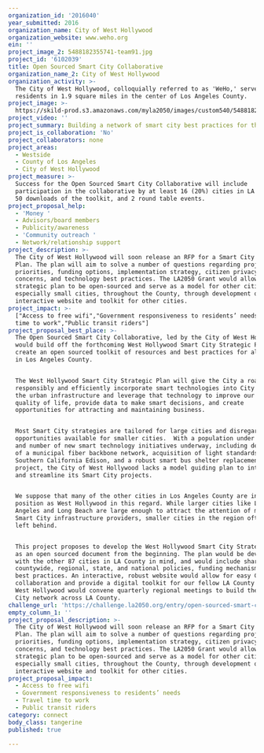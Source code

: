 ```yaml
---
organization_id: '2016040'
year_submitted: 2016
organization_name: City of West Hollywood
organization_website: www.weho.org
ein: ''
project_image_2: 5488182355741-team91.jpg
project_id: '6102039'
title: Open Sourced Smart City Collaborative
organization_name_2: City of West Hollywood
organization_activity: >-
  The City of West Hollywood, colloquially referred to as 'WeHo,' serves 35,000
  residents in 1.9 square miles in the center of Los Angeles County.
project_image: >-
  https://skild-prod.s3.amazonaws.com/myla2050/images/custom540/5488182355741-team91.jpg
project_video: ''
project_summary: Building a network of smart city best practices for the 88 cities in LA County
project_is_collaboration: 'No'
project_collaborators: none
project_areas:
  - Westside
  - County of Los Angeles
  - City of West Hollywood
project_measure: >-
  Success for the Open Sourced Smart City Collaborative will include
  participation in the collaborative by at least 16 (20%) cities in LA County,
  50 downloads of the toolkit, and 2 round table events.
project_proposal_help:
  - 'Money '
  - Advisors/board members
  - Publicity/awareness
  - 'Community outreach '
  - Network/relationship support
project_description: >-
  The City of West Hollywood will soon release an RFP for a Smart City Strategic
  Plan. The plan will aim to solve a number of questions regarding project
  priorities, funding options, implementation strategy, citizen privacy
  concerns, and technology best practices. The LA2050 Grant would allow this
  strategic plan to be open-sourced and serve as a model for other cities,
  especially small cities, throughout the County, through development of an
  interactive website and toolkit for other cities.
project_impact: >-
  ["Access to free wifi","Government responsiveness to residents’ needs","Travel
  time to work","Public transit riders"]
project_proposal_best_place: >-
  The Open Sourced Smart City Collaborative, led by the City of West Hollywood,
  would build off the forthcoming West Hollywood Smart City Strategic Plan and
  create an open sourced toolkit of resources and best practices for all cities
  in Los Angeles County. 


  The West Hollywood Smart City Strategic Plan will give the City a roadmap to
  responsibly and efficiently incorporate smart technologies into City Hall and
  the urban infrastructure and leverage that technology to improve our citizens'
  quality of life, provide data to make smart decisions, and create
  opportunities for attracting and maintaining business.


  Most Smart City strategies are tailored for large cities and disregard the
  opportunities available for smaller cities.  With a population under 35,000
  and number of new smart technology initiatives underway, including development
  of a municipal fiber backbone network, acquisition of light standards from
  Southern California Edison, and a robust smart bus shelter replacement
  project, the City of West Hollywood lacks a model guiding plan to integrate
  and streamline its Smart City projects.  


  We suppose that many of the other cities in Los Angeles County are in the same
  position as West Hollywood in this regard. While larger cities like Los
  Angeles and Long Beach are large enough to attract the attention of major
  Smart City infrastructure providers, smaller cities in the region often get
  left behind. 


  This project proposes to develop the West Hollywood Smart City Strategic Plan
  as an open sourced document from the beginning. The plan would be developed
  with the other 87 cities in LA County in mind, and would include shareable
  countywide, regional, state, and national policies, funding mechanisms, and
  best practices. An interactive, robust website would allow for easy Countywide
  collaboration and provide a digital toolkit for our fellow LA County Cities. 
  West Hollywood would convene quarterly regional meetings to build the Smart
  City network across LA County.
challenge_url: 'https://challenge.la2050.org/entry/open-sourced-smart-city-collaborative'
empty_column_1: ''
project_proposal_description: >-
  The City of West Hollywood will soon release an RFP for a Smart City Strategic
  Plan. The plan will aim to solve a number of questions regarding project
  priorities, funding options, implementation strategy, citizen privacy
  concerns, and technology best practices. The LA2050 Grant would allow this
  strategic plan to be open-sourced and serve as a model for other cities,
  especially small cities, throughout the County, through development of an
  interactive website and toolkit for other cities.
project_proposal_impact:
  - Access to free wifi
  - Government responsiveness to residents’ needs
  - Travel time to work
  - Public transit riders
category: connect
body_class: tangerine
published: true

---
```

